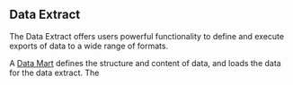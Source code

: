 ## Data Extract

The Data Extract offers users powerful functionality to define and execute exports of data to a wide range of formats.

A [Data Mart](../../developers/defining-an-app-model/data-marts.md) defines the structure and content of data, and loads the data for the data extract. The
